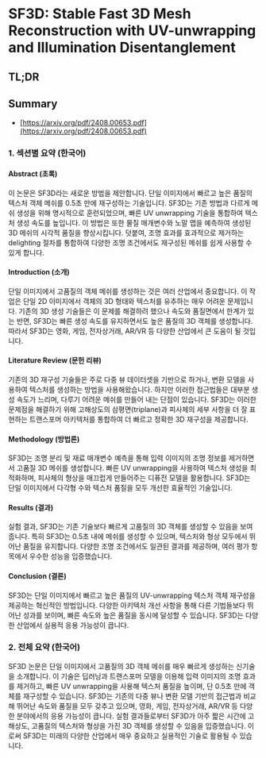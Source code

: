 # SF3D: Stable Fast 3D Mesh Reconstruction with UV-unwrapping and Illumination Disentanglement
## TL;DR
## Summary
- [https://arxiv.org/pdf/2408.00653.pdf](https://arxiv.org/pdf/2408.00653.pdf)

### 1. 섹션별 요약 (한국어)

#### Abstract (초록)
이 논문은 SF3D라는 새로운 방법을 제안합니다. 단일 이미지에서 빠르고 높은 품질의 텍스처 객체 메쉬를 0.5초 만에 재구성하는 기술입니다. SF3D는 기존 방법과 다르게 메쉬 생성을 위해 명시적으로 훈련되었으며, 빠른 UV unwrapping 기술을 통합하여 텍스처 생성 속도를 높입니다. 이 방법은 또한 물질 매개변수와 노말 맵을 예측하여 생성된 3D 메쉬의 시각적 품질을 향상시킵니다. 덧붙여, 조명 효과를 효과적으로 제거하는 delighting 절차를 통합하여 다양한 조명 조건에서도 재구성된 메쉬를 쉽게 사용할 수 있게 합니다.

#### Introduction (소개)
단일 이미지에서 고품질의 객체 메쉬를 생성하는 것은 여러 산업에서 중요합니다. 이 작업은 단일 2D 이미지에서 객체의 3D 형태와 텍스처를 유추하는 매우 어려운 문제입니다. 기존의 3D 생성 기술들은 이 문제를 해결하려 했으나 속도와 품질면에서 한계가 있는 반면, SF3D는 빠른 생성 속도를 유지하면서도 높은 품질의 3D 객체를 생성합니다. 따라서 SF3D는 영화, 게임, 전자상거래, AR/VR 등 다양한 산업에서 큰 도움이 될 것입니다.

#### Literature Review (문헌 리뷰)
기존의 3D 재구성 기술들은 주로 다중 뷰 데이터셋을 기반으로 하거나, 변환 모델을 사용하여 텍스처를 생성하는 방법을 사용해왔습니다. 하지만 이러한 접근법들은 대부분 생성 속도가 느리며, 다루기 어려운 메쉬를 만들어 내는 단점이 있습니다. SF3D는 이러한 문제점을 해결하기 위해 고해상도의 삼평면(triplane)과 피사체의 세부 사항을 더 잘 표현하는 트랜스포머 아키텍처를 통합하여 더 빠르고 정확한 3D 재구성을 제공합니다.

#### Methodology (방법론)
SF3D는 조명 분리 및 재료 매개변수 예측을 통해 입력 이미지의 조명 정보를 제거하면서 고품질 3D 메쉬를 생성합니다. 빠른 UV unwrapping을 사용하여 텍스처 생성을 최적화하며, 피사체의 형상을 매끄럽게 만들어주는 디퓨전 모델을 활용합니다. SF3D는 단일 이미지에서 다각형 수와 텍스처 품질을 모두 개선한 효율적인 기술입니다.

#### Results (결과)
실험 결과, SF3D는 기존 기술보다 빠르게 고품질의 3D 객체를 생성할 수 있음을 보여줍니다. 특히 SF3D는 0.5초 내에 메쉬를 생성할 수 있으며, 텍스처와 형상 모두에서 뛰어난 품질을 유지합니다. 다양한 조명 조건에서도 일관된 결과를 제공하며, 여러 평가 항목에서 우수한 성능을 입증했습니다.

#### Conclusion (결론)
SF3D는 단일 이미지에서 빠르고 높은 품질의 UV-unwrapping 텍스처 객체 재구성을 제공하는 혁신적인 방법입니다. 다양한 아키텍처 개선 사항을 통해 다른 기법들보다 뛰어난 성과를 보이며, 빠른 속도와 높은 품질을 동시에 달성할 수 있습니다. SF3D는 다양한 산업에서 실용적 응용 가능성이 큽니다.

### 2. 전체 요약 (한국어)

SF3D 논문은 단일 이미지에서 고품질의 3D 객체 메쉬를 매우 빠르게 생성하는 신기술을 소개합니다. 이 기술은 딥러닝과 트랜스포머 모델을 이용해 입력 이미지의 조명 효과를 제거하고, 빠른 UV unwrapping을 사용해 텍스처 품질을 높이며, 단 0.5초 만에 객체를 재구성할 수 있습니다. SF3D는 기존의 다중 뷰나 변환 모델 기반의 접근법과 비교해 뛰어난 속도와 품질을 모두 갖추고 있으며, 영화, 게임, 전자상거래, AR/VR 등 다양한 분야에서의 응용 가능성이 큽니다. 실험 결과들로부터 SF3D가 아주 짧은 시간에 고해상도, 고품질의 텍스처와 형상을 가진 3D 객체를 생성할 수 있음을 입증했습니다. 이로써 SF3D는 미래의 다양한 산업에서 매우 중요하고 실용적인 기술로 활용될 수 있습니다.